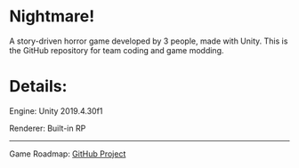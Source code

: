 # Nightmare!
A story-driven horror game developed by 3 people, made with Unity. This is the GitHub repository for team coding and game modding.

# Details:
Engine: Unity 2019.4.30f1

Renderer: Built-in RP

___
Game Roadmap: [GitHub Project](https://github.com/Thev2Andy/Nightmare/projects/1)
